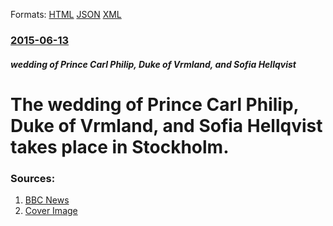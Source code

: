 
Formats: [HTML](/news/2015/06/13/the-wedding-of-prince-carl-philip-duke-of-varmland-and-sofia-hellqvist-takes-place-in-stockholm.html)  [JSON](/news/2015/06/13/the-wedding-of-prince-carl-philip-duke-of-varmland-and-sofia-hellqvist-takes-place-in-stockholm.json)  [XML](/news/2015/06/13/the-wedding-of-prince-carl-philip-duke-of-varmland-and-sofia-hellqvist-takes-place-in-stockholm.xml)  

### [2015-06-13](/news/2015/06/13/index.md)

##### wedding of Prince Carl Philip, Duke of Vrmland, and Sofia Hellqvist
# The wedding of Prince Carl Philip, Duke of Vrmland, and Sofia Hellqvist takes place in Stockholm. 




### Sources:

1. [BBC News](http://www.bbc.com/news/world-europe-33120840)
1. [Cover Image](http://ichef-1.bbci.co.uk/news/1024/media/images/83613000/jpg/_83613160_83613159.jpg)

